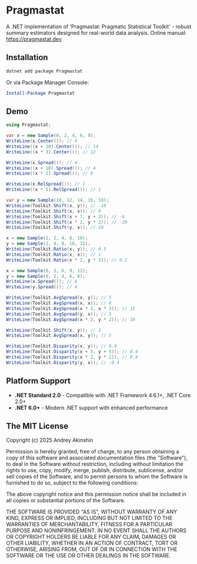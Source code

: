 # Pragmastat

A .NET implementation of 'Pragmastat: Pragmatic Statistical Toolkit' - robust summary estimators designed for real-world data analysis.
Online manual: https://pragmastat.dev

## Installation

```bash
dotnet add package Pragmastat
```

Or via Package Manager Console:

```powershell
Install-Package Pragmastat
```

## Demo

```csharp
using Pragmastat;

var x = new Sample(0, 2, 4, 6, 8);
WriteLine(x.Center()); // 4
WriteLine((x + 10).Center()); // 14
WriteLine((x * 3).Center()); // 12

WriteLine(x.Spread()); // 4
WriteLine((x + 10).Spread()); // 4
WriteLine((x * 2).Spread()); // 8

WriteLine(x.RelSpread()); // 1
WriteLine((x * 5).RelSpread()); // 1

var y = new Sample(10, 12, 14, 16, 18);
WriteLine(Toolkit.Shift(x, y)); // -10
WriteLine(Toolkit.Shift(x, x)); // 0
WriteLine(Toolkit.Shift(x + 7, y + 3)); // -6
WriteLine(Toolkit.Shift(x * 2, y * 2)); // -20
WriteLine(Toolkit.Shift(y, x)); // 10

x = new Sample(1, 2, 4, 8, 16);
y = new Sample(2, 4, 8, 16, 32);
WriteLine(Toolkit.Ratio(x, y)); // 0.5
WriteLine(Toolkit.Ratio(x, x)); // 1
WriteLine(Toolkit.Ratio(x * 2, y * 5)); // 0.2

x = new Sample(0, 3, 6, 9, 12);
y = new Sample(0, 2, 4, 6, 8);
WriteLine(x.Spread()); // 6
WriteLine(y.Spread()); // 4

WriteLine(Toolkit.AvgSpread(x, y)); // 5
WriteLine(Toolkit.AvgSpread(x, x)); // 6
WriteLine(Toolkit.AvgSpread(x * 2, x * 3)); // 15
WriteLine(Toolkit.AvgSpread(y, x)); // 5
WriteLine(Toolkit.AvgSpread(x * 2, y * 2)); // 10

WriteLine(Toolkit.Shift(x, y)); // 2
WriteLine(Toolkit.AvgSpread(x, y)); // 5

WriteLine(Toolkit.Disparity(x, y)); // 0.4
WriteLine(Toolkit.Disparity(x + 5, y + 5)); // 0.4
WriteLine(Toolkit.Disparity(x * 2, y * 2)); // 0.4
WriteLine(Toolkit.Disparity(y, x)); // -0.4
```

## Platform Support

- **.NET Standard 2.0** - Compatible with .NET Framework 4.6.1+, .NET Core 2.0+
- **.NET 6.0+** - Modern .NET support with enhanced performance

## The MIT License

Copyright (c) 2025 Andrey Akinshin

Permission is hereby granted, free of charge, to any person obtaining
a copy of this software and associated documentation files (the
"Software"), to deal in the Software without restriction, including
without limitation the rights to use, copy, modify, merge, publish,
distribute, sublicense, and/or sell copies of the Software, and to
permit persons to whom the Software is furnished to do so, subject to
the following conditions:

The above copyright notice and this permission notice shall be
included in all copies or substantial portions of the Software.

THE SOFTWARE IS PROVIDED "AS IS", WITHOUT WARRANTY OF ANY KIND,
EXPRESS OR IMPLIED, INCLUDING BUT NOT LIMITED TO THE WARRANTIES OF
MERCHANTABILITY, FITNESS FOR A PARTICULAR PURPOSE AND
NONINFRINGEMENT. IN NO EVENT SHALL THE AUTHORS OR COPYRIGHT HOLDERS BE
LIABLE FOR ANY CLAIM, DAMAGES OR OTHER LIABILITY, WHETHER IN AN ACTION
OF CONTRACT, TORT OR OTHERWISE, ARISING FROM, OUT OF OR IN CONNECTION
WITH THE SOFTWARE OR THE USE OR OTHER DEALINGS IN THE SOFTWARE.
